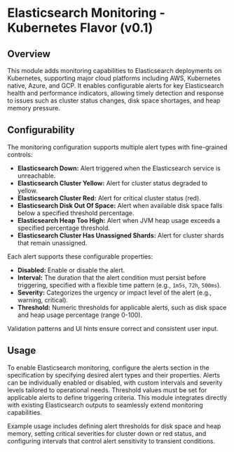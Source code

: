 # Elasticsearch Monitoring - Kubernetes Flavor (v0.1)

## Overview

This module adds monitoring capabilities to Elasticsearch deployments on Kubernetes, supporting major cloud platforms including AWS, Kubernetes native, Azure, and GCP. It enables configurable alerts for key Elasticsearch health and performance indicators, allowing timely detection and response to issues such as cluster status changes, disk space shortages, and heap memory pressure.

## Configurability

The monitoring configuration supports multiple alert types with fine-grained controls:

- **Elasticsearch Down:** Alert triggered when the Elasticsearch service is unreachable.
- **Elasticsearch Cluster Yellow:** Alert for cluster status degraded to yellow.
- **Elasticsearch Cluster Red:** Alert for critical cluster status (red).
- **Elasticsearch Disk Out Of Space:** Alert when available disk space falls below a specified threshold percentage.
- **Elasticsearch Heap Too High:** Alert when JVM heap usage exceeds a specified percentage threshold.
- **Elasticsearch Cluster Has Unassigned Shards:** Alert for cluster shards that remain unassigned.

Each alert supports these configurable properties:

- **Disabled:** Enable or disable the alert.
- **Interval:** The duration that the alert condition must persist before triggering, specified with a flexible time pattern (e.g., `1m5s`, `72h`, `500ms`).
- **Severity:** Categorizes the urgency or impact level of the alert (e.g., warning, critical).
- **Threshold:** Numeric thresholds for applicable alerts, such as disk space and heap usage percentage (range 0-100).

Validation patterns and UI hints ensure correct and consistent user input.

## Usage

To enable Elasticsearch monitoring, configure the alerts section in the specification by specifying desired alert types and their properties. Alerts can be individually enabled or disabled, with custom intervals and severity levels tailored to operational needs. Threshold values must be set for applicable alerts to define triggering criteria. This module integrates directly with existing Elasticsearch outputs to seamlessly extend monitoring capabilities.

Example usage includes defining alert thresholds for disk space and heap memory, setting critical severities for cluster down or red status, and configuring intervals that control alert sensitivity to transient conditions.
